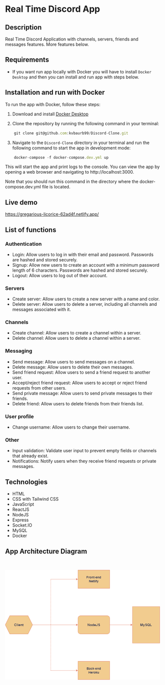 # Real Time Discord App

## Description

Real Time Discord Application with channels, servers, friends and messages features. More features below.

## Requirements

- If you want run app locally with Docker you will have to install `Docker Desktop` and then you can install and run app with steps below.

## Installation and run with Docker

To run the app with Docker, follow these steps:

1. Download and install [Docker Desktop](https://www.docker.com/products/docker-desktop)

2. Clone the repository by running the following command in your terminal:

```javascript
    git clone git@github.com:kvbaurb99/Discord-Clone.git
```

3. Navigate to the `Discord-Clone` directory in your terminal and run the following command to start the app in development mode:

``` javascript
    docker-compose -f docker-compose.dev.yml up
```

This will start the app and print logs to the console. You can view the app by opening a web browser and navigating to http://localhost:3000.

Note that you should run this command in the directory where the docker-compose.dev.yml file is located.

## Live demo

https://gregarious-licorice-62ad4f.netlify.app/


## List of functions

### Authentication

- Login: Allow users to log in with their email and password. Passwords are hashed and stored securely.
- Signup: Allow new users to create an account with a minimum password length of 6 characters. Passwords are hashed and stored securely.
- Logout: Allow users to log out of their account.

### Servers

- Create server: Allow users to create a new server with a name and color.
- Delete server: Allow users to delete a server, including all channels and messages associated with it.

### Channels

- Create channel: Allow users to create a channel within a server.
- Delete channel: Allow users to delete a channel within a server.

### Messaging 

- Send message: Allow users to send messages on a channel.
- Delete message: Allow users to delete their own messages.
- Send friend request: Allow users to send a friend request to another user.
- Accept/reject friend request: Allow users to accept or reject friend requests from other users.
- Send private message: Allow users to send private messages to their friends.
- Delete friend: Allow users to delete friends from their friends list.

### User profile 

- Change username: Allow users to change their username.

### Other

- Input validation: Validate user input to prevent empty fields or channels that already exist.
- Notifications: Notify users when they receive friend requests or private messages.

## Technologies

- HTML
- CSS with Tailwind CSS
- JavaScript
- ReactJS
- NodeJS
- Express
- Socket.IO
- MySQL
- Docker

## App Architecture Diagram

<br>

![diagram](./images/discord.png)


